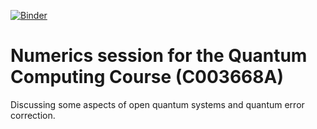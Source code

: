 [![Binder](https://mybinder.org/badge_logo.svg)](https://mybinder.org/v2/gh/leburgel/QC_numerics_session/HEAD)

# Numerics session for the Quantum Computing Course (C003668A)

Discussing some aspects of open quantum systems and quantum error correction.
